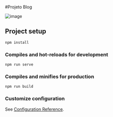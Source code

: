 #Projeto Blog 


![image](https://github.com/davidzzz01/Blog-Nutri/assets/169477412/16da9845-62b2-4f66-875c-40ea6f13f02d)


## Project setup
```
npm install
```

### Compiles and hot-reloads for development
```
npm run serve
```

### Compiles and minifies for production
```
npm run build
```

### Customize configuration
See [Configuration Reference](https://cli.vuejs.org/config/).
